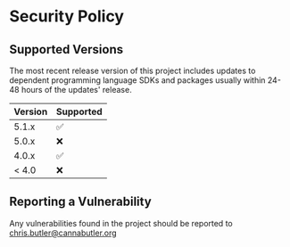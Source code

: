 # Security Policy

## Supported Versions

The most recent release version of this project includes updates to dependent programming language SDKs and packages usually within 24-48 hours of the updates' release. 

| Version | Supported          |
| ------- | ------------------ |
| 5.1.x   | :white_check_mark: |
| 5.0.x   | :x:                |
| 4.0.x   | :white_check_mark: |
| < 4.0   | :x:                |

## Reporting a Vulnerability

Any vulnerabilities found in the project should be reported to chris.butler@cannabutler.org 
